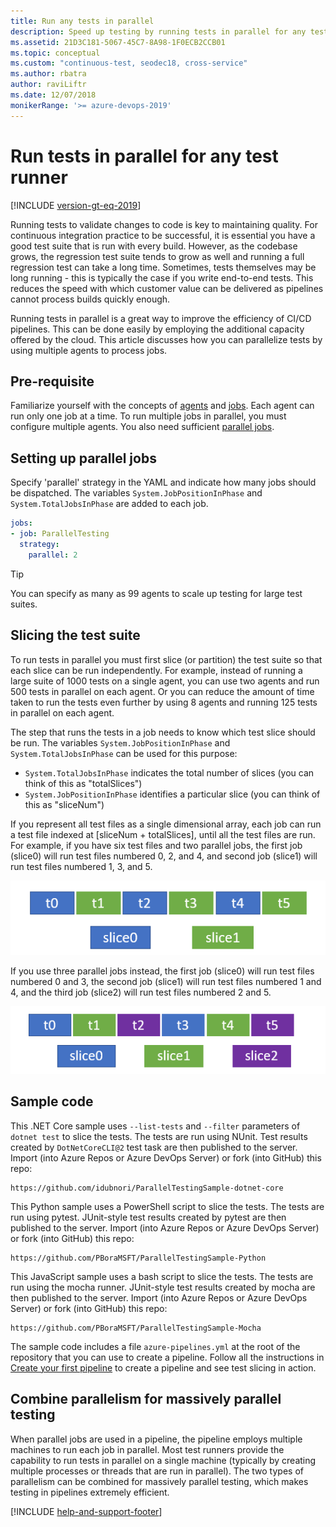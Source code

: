 ```yaml
---
title: Run any tests in parallel
description: Speed up testing by running tests in parallel for any test runner
ms.assetid: 21D3C181-5067-45C7-8A98-1F0ECB2CCB01
ms.topic: conceptual 
ms.custom: "continuous-test, seodec18, cross-service"
ms.author: rbatra
author: raviLiftr
ms.date: 12/07/2018
monikerRange: '>= azure-devops-2019'
---
```


# Run tests in parallel for any test runner

[!INCLUDE [version-gt-eq-2019](../../includes/version-gt-eq-2019.md)]

Running tests to validate changes to code is key to maintaining quality.
For continuous integration practice to be successful, it is essential you have a good test suite
that is run with every build. However, as the codebase grows, the regression test suite tends to
grow as well and running a full regression test can take a long time.
Sometimes, tests themselves may be long running - this is typically the case if you write
end-to-end tests. This reduces the speed with which customer value can be delivered as pipelines
cannot process builds quickly enough.

Running tests in parallel is a great way to improve the efficiency of CI/CD pipelines.
This can be done easily by employing the additional capacity offered by the cloud.
This article discusses how you can parallelize tests by using multiple agents to process jobs.

## Pre-requisite

Familiarize yourself with the concepts of [agents](../agents/agents.md) and [jobs](../process/phases.md).
Each agent can run only one job at a time. To run multiple jobs in parallel, you must configure multiple agents.
You also need sufficient [parallel jobs](../licensing/concurrent-jobs.md).


## Setting up parallel jobs

Specify 'parallel' strategy in the YAML and indicate how many jobs should be dispatched.
The variables `System.JobPositionInPhase` and `System.TotalJobsInPhase` are added to each job.

```yaml
jobs:
- job: ParallelTesting
  strategy:
    parallel: 2
```

> [!TIP]
> You can specify as many as 99 agents to scale up testing for large test suites.

## Slicing the test suite

To run tests in parallel you must first slice (or partition) the test suite so that
each slice can be run independently. For example, instead of running a large suite of 1000 tests on a single agent,
you can use two agents and run 500 tests in parallel on each agent.
Or you can reduce the amount of time taken to run the tests even further by using 8 agents and running 125 tests in parallel on each agent.

The step that runs the tests in a job needs to know which test slice should be
run. The variables `System.JobPositionInPhase` and `System.TotalJobsInPhase` can be used for this purpose:

* `System.TotalJobsInPhase` indicates the total number of slices (you can think of this as "totalSlices")
* `System.JobPositionInPhase` identifies a particular slice (you can think of this as "sliceNum") 

If you represent all test files as a single dimensional array, each job can run a test file indexed at
[sliceNum + totalSlices], until all the test files are run. 
For example, if you have six test files and two parallel jobs, the first job (slice0) will run test files
numbered 0, 2, and 4, and second job (slice1) will run test files numbered 1, 3, and 5.

![6 tests in 2 slices](media/run-tests-in-parallel/2slices.png)

If you use three parallel jobs instead, the first job (slice0) will run test files numbered 0 and 3,
the second job (slice1) will run test files numbered 1 and 4, and the third job (slice2) will run
test files numbered 2 and 5.

![6 tests in 3 slices](media/run-tests-in-parallel/3slices.png)

## Sample code

This .NET Core sample uses `--list-tests` and `--filter` parameters of `dotnet test` to slice the tests.
The tests are run using NUnit. Test results created by `DotNetCoreCLI@2` test task are then published to the server.
Import (into Azure Repos or Azure DevOps Server) or fork (into GitHub) this repo:

```
https://github.com/idubnori/ParallelTestingSample-dotnet-core
```

This Python sample uses a PowerShell script to slice the tests.
The tests are run using pytest. JUnit-style test results created by pytest are then published to the server.
Import (into Azure Repos or Azure DevOps Server) or fork (into GitHub) this repo:

```
https://github.com/PBoraMSFT/ParallelTestingSample-Python
```

This JavaScript sample uses a bash script to slice the tests.
The tests are run using the mocha runner. JUnit-style test results created by mocha are then published to the server.
Import (into Azure Repos or Azure DevOps Server) or fork (into GitHub) this repo:

```
https://github.com/PBoraMSFT/ParallelTestingSample-Mocha
```

The sample code includes a file `azure-pipelines.yml` at the root of the repository
that you can use to create a pipeline. Follow all the instructions in
[Create your first pipeline](../create-first-pipeline.md) to create a pipeline and see test slicing in action.

## Combine parallelism for massively parallel testing

When parallel jobs are used in a pipeline, the pipeline employs multiple machines to run each job in parallel.
Most test runners provide the capability to run tests in parallel on a single machine
(typically by creating multiple processes or threads that are run in parallel).
The two types of parallelism can be combined for massively parallel testing,
which makes testing in pipelines extremely efficient.

[!INCLUDE [help-and-support-footer](includes/help-and-support-footer.md)] 
